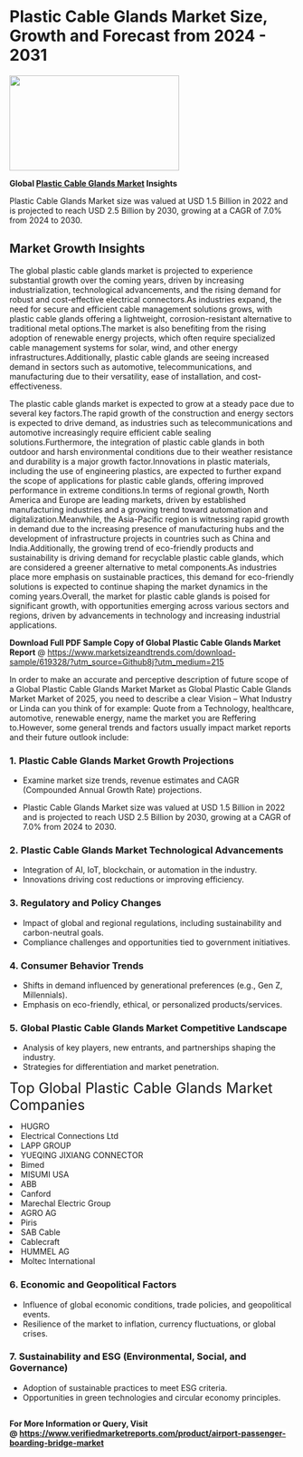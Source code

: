 <H1>Plastic Cable Glands Market Size, Growth and Forecast from 2024 - 2031</H1><img class="aligncenter size-medium wp-image-584254" src="https://thirdeyenews.in/wp-content/uploads/2024/09/Global-Market-Research-300x168.jpeg" alt="" width="300" height="168" /><p><strong>Global&nbsp;<a href="https://www.marketsizeandtrends.com/download-sample/619328/?utm_source=Github8j?utm_medium=215">Plastic Cable Glands Market</a> Insights</strong></p><p>Plastic Cable Glands Market size was valued at USD 1.5 Billion in 2022 and is projected to reach USD 2.5 Billion by 2030, growing at a CAGR of 7.0% from 2024 to 2030.</p><p><h2>Market Growth Insights</h2> <p>The global plastic cable glands market is projected to experience substantial growth over the coming years, driven by increasing industrialization, technological advancements, and the rising demand for robust and cost-effective electrical connectors.As industries expand, the need for secure and efficient cable management solutions grows, with plastic cable glands offering a lightweight, corrosion-resistant alternative to traditional metal options.The market is also benefiting from the rising adoption of renewable energy projects, which often require specialized cable management systems for solar, wind, and other energy infrastructures.Additionally, plastic cable glands are seeing increased demand in sectors such as automotive, telecommunications, and manufacturing due to their versatility, ease of installation, and cost-effectiveness.</p> <p>The plastic cable glands market is expected to grow at a steady pace due to several key factors.The rapid growth of the construction and energy sectors is expected to drive demand, as industries such as telecommunications and automotive increasingly require efficient cable sealing solutions.Furthermore, the integration of plastic cable glands in both outdoor and harsh environmental conditions due to their weather resistance and durability is a major growth factor.Innovations in plastic materials, including the use of engineering plastics, are expected to further expand the scope of applications for plastic cable glands, offering improved performance in extreme conditions.In terms of regional growth, North America and Europe are leading markets, driven by established manufacturing industries and a growing trend toward automation and digitalization.Meanwhile, the Asia-Pacific region is witnessing rapid growth in demand due to the increasing presence of manufacturing hubs and the development of infrastructure projects in countries such as China and India.Additionally, the growing trend of eco-friendly products and sustainability is driving demand for recyclable plastic cable glands, which are considered a greener alternative to metal components.As industries place more emphasis on sustainable practices, this demand for eco-friendly solutions is expected to continue shaping the market dynamics in the coming years.Overall, the market for plastic cable glands is poised for significant growth, with opportunities emerging across various sectors and regions, driven by advancements in technology and increasing industrial applications.</p> <p><span class=""><strong>Download Full PDF Sample Copy of Global Plastic Cable Glands Market Report</strong> @ <a href="https://www.marketsizeandtrends.com/download-sample/619328/?utm_source=Github8j?utm_medium=215" target="_blank">https://www.marketsizeandtrends.com/download-sample/619328/?utm_source=Github8j?utm_medium=215</a></span></p><p>In order to make an accurate and perceptive description of future scope of a Global&nbsp;Plastic Cable Glands Market Market as Global&nbsp;Plastic Cable Glands Market Market of 2025, you need to describe a clear Vision &ndash; What Industry or Linda can you think of for example: Quote from a Technology, healthcare, automotive, renewable energy, name the market you are Reffering to.However, some general trends and factors usually impact market reports and their future outlook include:</p><h3>1.&nbsp;<strong>Plastic Cable Glands Market Growth Projections</strong></h3><ul><li>Examine market size trends, revenue estimates and CAGR (Compounded Annual Growth Rate) projections.</li><li><p>Plastic Cable Glands Market size was valued at USD 1.5 Billion in 2022 and is projected to reach USD 2.5 Billion by 2030, growing at a CAGR of 7.0% from 2024 to 2030.</p></li></ul><h3>2.&nbsp;<strong>Plastic Cable Glands Market Technological Advancements</strong></h3><ul><li>Integration of AI, IoT, blockchain, or automation in the industry.</li><li>Innovations driving cost reductions or improving efficiency.</li></ul><h3>3.&nbsp;<strong>Regulatory and Policy Changes</strong></h3><ul><li>Impact of global and regional regulations, including sustainability and carbon-neutral goals.</li><li>Compliance challenges and opportunities tied to government initiatives.</li></ul><h3>4.&nbsp;<strong>Consumer Behavior Trends</strong></h3><ul><li>Shifts in demand influenced by generational preferences (e.g., Gen Z, Millennials).</li><li>Emphasis on eco-friendly, ethical, or personalized products/services.</li></ul><h3>5.&nbsp;<strong>Global Plastic Cable Glands Market Competitive Landscape</strong></h3><ul><li>Analysis of key players, new entrants, and partnerships shaping the industry.</li><li>Strategies for differentiation and market penetration.</li></ul><p data-pm-slice="1 1 []"><span style="color: inherit; font-family: inherit; font-size: 25px;">Top Global Plastic Cable Glands Market Companies</span></p><div class="" data-test-id=""><p><li>HUGRO</li><li> Electrical Connections Ltd</li><li> LAPP GROUP</li><li> YUEQING JIXIANG CONNECTOR</li><li> Bimed</li><li> MISUMI USA</li><li> ABB</li><li> Canford</li><li> Marechal Electric Group</li><li> AGRO AG</li><li> Piris</li><li> SAB Cable</li><li> Cablecraft</li><li> HUMMEL AG</li><li> Moltec International</li></p></div><h3>6.&nbsp;<strong>Economic and Geopolitical Factors</strong></h3><ul><li>Influence of global economic conditions, trade policies, and geopolitical events.</li><li>Resilience of the market to inflation, currency fluctuations, or global crises.</li></ul><h3>7.&nbsp;<strong>Sustainability and ESG (Environmental, Social, and Governance)</strong></h3><ul><li>Adoption of sustainable practices to meet ESG criteria.</li><li>Opportunities in green technologies and circular economy principles.</li></ul><h2><strong style="font-size: 14px;">For More Information or Query, Visit @&nbsp;</strong><a style="background-color: #ffffff; font-size: 14px;" href="https://www.marketsizeandtrends.com/report/plastic-cable-glands-market/" target="_blank">https://www.verifiedmarketreports.com/product/airport-passenger-boarding-bridge-market</a></h2>